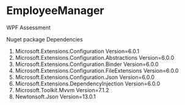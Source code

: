 # EmployeeManager
WPF Assessment

Nuget package Dependencies

1. Microsoft.Extensions.Configuration Version=6.0.1 
2. Microsoft.Extensions.Configuration.Abstractions Version=6.0.0 
3. Microsoft.Extensions.Configuration.Binder Version=6.0.0 
4. Microsoft.Extensions.Configuration.FileExtensions Version=6.0.0 
5. Microsoft.Extensions.Configuration.Json Version=6.0.0 
6. Microsoft.Extensions.DependencyInjection Version=6.0.0 
7. Microsoft.Toolkit.Mvvm Version=7.1.2 
8. Newtonsoft.Json Version=13.0.1
